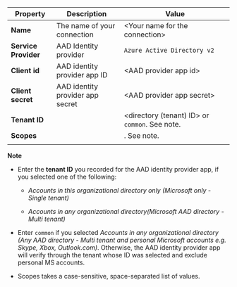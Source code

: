 
<!-- Azure AD v2 settings -->

| **Property** | **Description** | **Value** |
|---|---|---|
|**Name** | The name of your connection | \<Your name for the connection\> <img width="300px">|
|**Service Provider**| AAD Identity provider | `Azure Active Directory v2` |
|**Client id** | AAD identity provider app ID| <AAD provider app id\> |
|**Client secret** | AAD identity provider app secret| <AAD provider app secret\> |
|**Tenant ID** | | <directory (tenant) ID> or `common`. See note. |
|**Scopes** | | <API access permissions>. See note. |
|||


**Note**

- Enter the **tenant ID** you recorded for the AAD identity provider app, if you selected one of the following:

    - *Accounts in this organizational directory only (Microsoft only - Single tenant)*

    - *Accounts in any organizational directory(Microsoft AAD directory - Multi tenant)*
- Enter `common`  if you selected *Accounts in any organizational directory (Any AAD directory - Multi tenant and personal Microsoft accounts e.g. Skype, Xbox, Outlook.com)*. Otherwise, the AAD identity provider app will verify through the tenant whose ID was selected and exclude personal MS accounts.
- Scopes takes a case-sensitive, space-separated list of values.
